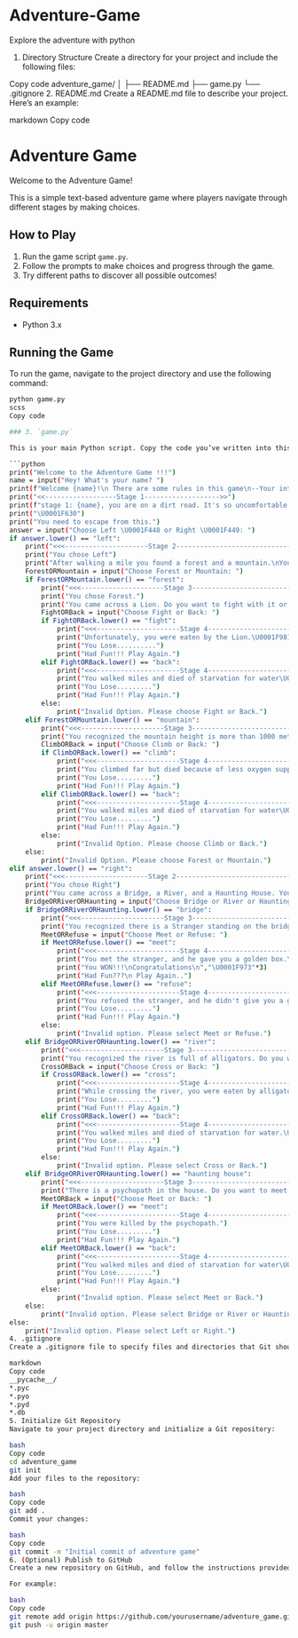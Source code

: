 # Adventure-Game
Explore the adventure with python
1. Directory Structure
Create a directory for your project and include the following files:

Copy code
adventure_game/
│
├── README.md
├── game.py
└── .gitignore
2. README.md
Create a README.md file to describe your project. Here’s an example:

markdown
Copy code
# Adventure Game

Welcome to the Adventure Game!

This is a simple text-based adventure game where players navigate through different stages by making choices.

## How to Play

1. Run the game script `game.py`.
2. Follow the prompts to make choices and progress through the game.
3. Try different paths to discover all possible outcomes!

## Requirements

- Python 3.x

## Running the Game

To run the game, navigate to the project directory and use the following command:

```bash
python game.py
scss
Copy code

### 3. `game.py`

This is your main Python script. Copy the code you’ve written into this file.

```python
print("Welcome to the Adventure Game !!!")
name = input("Hey! What's your name? ")
print(f"Welcome {name}!\n There are some rules in this game\n--Your intuition Matters")
print("<<------------------Stage 1------------------->>")
print(f"stage 1: {name}, you are on a dirt road. It's so uncomfortable for you...")
print("\U0001F630")
print("You need to escape from this.")
answer = input("Choose Left \U0001F448 or Right \U0001F449: ")
if answer.lower() == "left":
    print("<<<---------------------Stage 2------------------------------->>>")
    print("You chose Left")
    print("After walking a mile you found a forest and a mountain.\nYou have to choose one to continue your journey.")
    ForestORMountain = input("Choose Forest or Mountain: ")
    if ForestORMountain.lower() == "forest":
        print("<<<---------------------Stage 3------------------------------->>>")
        print("You chose Forest.")
        print("You came across a Lion. Do you want to fight with it or go back?")
        FightORBack = input("Choose Fight or Back: ")
        if FightORBack.lower() == "fight":
            print("<<<---------------------Stage 4------------------------------->>>")
            print("Unfortunately, you were eaten by the Lion.\U0001F981")
            print("You Lose..........")
            print("Had Fun!!! Play Again.")
        elif FightORBack.lower() == "back":
            print("<<<---------------------Stage 4------------------------------->>>")
            print("You walked miles and died of starvation for water\U0001F92F.")
            print("You Lose.........")
            print("Had Fun!!! Play Again.")
        else:
            print("Invalid Option. Please choose Fight or Back.")
    elif ForestORMountain.lower() == "mountain":
        print("<<<---------------------Stage 3------------------------------->>>")
        print("You recognized the mountain height is more than 1000 meters.\nYou should climb or go back to continue your journey.")
        ClimbORBack = input("Choose Climb or Back: ")
        if ClimbORBack.lower() == "climb":
            print("<<<---------------------Stage 4------------------------------->>>")
            print("You climbed far but died because of less oxygen supply\U0001F92F.")
            print("You Lose.........")
            print("Had Fun!!! Play Again.")
        elif ClimbORBack.lower() == "back":
            print("<<<---------------------Stage 4------------------------------->>>")
            print("You walked miles and died of starvation for water\U0001F92F.")
            print("You Lose.........")
            print("Had Fun!!! Play Again.")
        else:
            print("Invalid Option. Please choose Climb or Back.")
    else:
        print("Invalid Option. Please choose Forest or Mountain.")
elif answer.lower() == "right":
    print("<<<---------------------Stage 2------------------------------->>>")
    print("You chose Right")
    print("You came across a Bridge, a River, and a Haunting House. You should choose one to continue your journey.")
    BridgeORRiverORHaunting = input("Choose Bridge or River or Haunting House: ")
    if BridgeORRiverORHaunting.lower() == "bridge":
        print("<<<---------------------Stage 3------------------------------->>>")
        print("You recognized there is a Stranger standing on the bridge. Do you want to meet him or refuse and go back?")
        MeetORRefuse = input("Choose Meet or Refuse: ")
        if MeetORRefuse.lower() == "meet":
            print("<<<---------------------Stage 4------------------------------->>>")
            print("You met the stranger, and he gave you a golden box.\U0001F929")
            print("You WON!!!\nCongratulations\n","\U0001F973"*3)
            print("Had Fun???\n Play Again..")
        elif MeetORRefuse.lower() == "refuse":
            print("<<<---------------------Stage 4------------------------------->>>")
            print("You refused the stranger, and he didn't give you a golden box.")
            print("You Lose.........")
            print("Had Fun!!! Play Again.")
        else:
            print("Invalid option. Please select Meet or Refuse.")
    elif BridgeORRiverORHaunting.lower() == "river":
        print("<<<---------------------Stage 3------------------------------->>>")
        print("You recognized the river is full of alligators. Do you want to cross or go back?")
        CrossORBack = input("Choose Cross or Back: ")
        if CrossORBack.lower() == "cross":
            print("<<<---------------------Stage 4------------------------------->>>")
            print("While crossing the river, you were eaten by alligators.\U0001F92F")
            print("You Lose.........")
            print("Had Fun!!! Play Again.")
        elif CrossORBack.lower() == "back":
            print("<<<---------------------Stage 4------------------------------->>>")
            print("You walked miles and died of starvation for water.\U0001F92F")
            print("You Lose.........")
            print("Had Fun!!! Play Again.")
        else:
            print("Invalid option. Please select Cross or Back.")
    elif BridgeORRiverORHaunting.lower() == "haunting house":
        print("<<<---------------------Stage 3------------------------------->>>")
        print("There is a psychopath in the house. Do you want to meet him or go back to continue your journey?")
        MeetORBack = input("Choose Meet or Back: ")
        if MeetORBack.lower() == "meet":
            print("<<<---------------------Stage 4------------------------------->>>")
            print("You were killed by the psychopath.")
            print("You Lose.........")
            print("Had Fun!!! Play Again.")
        elif MeetORBack.lower() == "back":
            print("<<<---------------------Stage 4------------------------------->>>")
            print("You walked miles and died of starvation for water\U0001F92F.")
            print("You Lose.........")
            print("Had Fun!!! Play Again.")
        else:
            print("Invalid option. Please select Meet or Back.")
    else:
        print("Invalid option. Please select Bridge or River or Haunting House.")
else:
    print("Invalid option. Please select Left or Right.")
4. .gitignore
Create a .gitignore file to specify files and directories that Git should ignore. For this project, you might not need to ignore much, but a basic .gitignore file can look like this:

markdown
Copy code
__pycache__/
*.pyc
*.pyo
*.pyd
*.db
5. Initialize Git Repository
Navigate to your project directory and initialize a Git repository:

bash
Copy code
cd adventure_game
git init
Add your files to the repository:

bash
Copy code
git add .
Commit your changes:

bash
Copy code
git commit -m "Initial commit of adventure game"
6. (Optional) Publish to GitHub
Create a new repository on GitHub, and follow the instructions provided to push your local repository to GitHub.

For example:

bash
Copy code
git remote add origin https://github.com/yourusername/adventure_game.git
git push -u origin master

